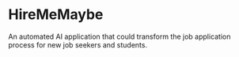 # HireMeMaybe
An automated AI application that could transform the job application process for new job seekers and students.
